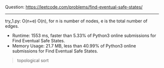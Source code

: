 Question: https://leetcode.com/problems/find-eventual-safe-states/

---

try_1.py: O(n+e) O(n), for n is number of nodes, e is the total number of edges.

* Runtime: 1553 ms, faster than 5.33% of Python3 online submissions for Find Eventual Safe States.
* Memory Usage: 21.7 MB, less than 40.99% of Python3 online submissions for Find Eventual Safe States.

> topological sort